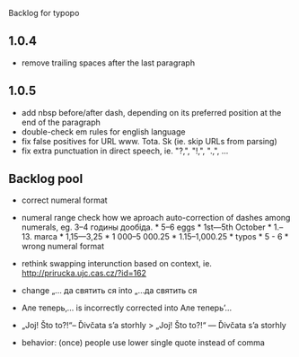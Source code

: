 Backlog for typopo

## 1.0.4
* remove trailing spaces after the last paragraph

## 1.0.5
* add nbsp before/after dash, depending on its preferred position at the end of the paragraph
* double-check em rules for english language
* fix false positives for URL www. Tota. Sk (ie. skip URLs from parsing)
* fix extra punctuation in direct speech, ie. "?,", "!,", ".,", ...

## Backlog pool
* correct numeral format
* numeral range check how we aproach auto-correction of dashes among numerals, eg. 3–4 годины дообіда.
		* 5–6 eggs
		* 1st—5th October
		* 1.–13. marca
		* 1,15—3,25
		* 1 000–5 000.25
		* 1.15–1,000.25
		* typos
				* 5 - 6
				* wrong numeral format

* rethink swapping interunction based on context, ie. http://prirucka.ujc.cas.cz/?id=162
* change „… да святить ся into „…да святить ся
* Але теперь‚… is incorrectly corrected into Але теперь’…
* „Joj! Što to?!“– Ďivčata s’a storhly > „Joj! Što to?!“ — Ďivčata s’a storhly
* behavior: (once) people use lower single quote instead of comma
